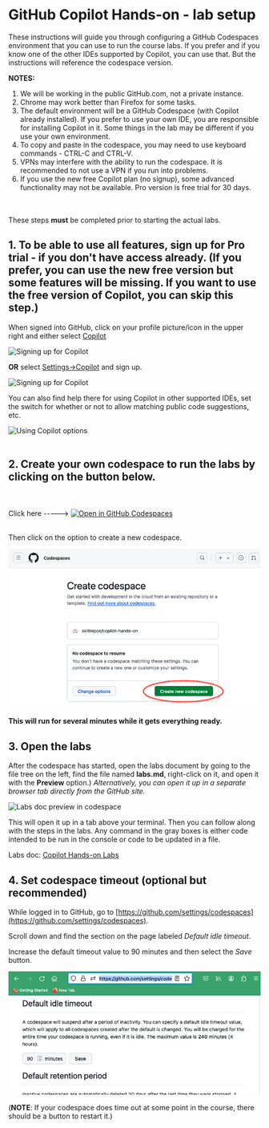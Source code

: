 # GitHub Copilot Hands-on - lab setup

These instructions will guide you through configuring a GitHub Codespaces environment that you can use to run the course labs. 
If you prefer and if you know one of the other IDEs supported by Copilot, you can use that. But the instructions will reference the codespace version.

**NOTES:**
1. We will be working in the public GitHub.com, not a private instance.
2. Chrome may work better than Firefox for some tasks.
3. The default environment will be a GitHub Codespace (with Copilot already installed). If you prefer to use your own IDE, you are responsible for installing Copilot in it. Some things in the lab may be different if you use your own environment.
4. To copy and paste in the codespace, you may need to use keyboard commands - CTRL-C and CTRL-V.
5. VPNs may interfere with the ability to run the codespace. It is recommended to not use a VPN if you run into problems.
6. If you use the new free Copilot plan (no signup), some advanced functionality may not be available. Pro version is free trial for 30 days.
</br></br></br>

These steps **must** be completed prior to starting the actual labs.

## 1. To be able to use all features, sign up for Pro trial - if you don't have access already. (If you prefer, you can use the new free version but some features will be missing. If you want to use the free version of Copilot, you can skip this step.)

When signed into GitHub, click on your profile picture/icon in the upper right and either select [Copilot](https://github.com/github-copilot/signup) 

![Signing up for Copilot](./images/cdd70.png?raw=true "Signing up for Copilot")

**OR** select [Settings->Copilot](https://github.com/settings/copilot) and sign up.

![Signing up for Copilot](./images/cdd32.png?raw=true "Signing up for Copilot")

You can also find help there for using Copilot in other supported IDEs, set the switch for whether or not to allow matching public code suggestions, etc.

![Using Copilot options](./images/cdd31.png?raw=true "Using Copilot options")
<br/><br/>
## 2. Create your own codespace to run the labs by clicking on the button below.
</br></br>
Click here -----> [![Open in GitHub Codespaces](https://github.com/codespaces/badge.svg)](https://codespaces.new/skillrepos/copilot-hands-on?quickstart=1)
</br></br>

Then click on the option to create a new codespace.

![Creating new codespace from button](./images/cpho2.png?raw=true "Creating new codespace from button")

**This will run for several minutes while it gets everything ready.**
  
## 3. Open the labs

After the codespace has started, open the labs document by going to the file tree on the left, find the file named **labs.md**, right-click on it, and open it with the **Preview** option.) *Alternatively, you can open it up in a separate browser tab directly from the GitHub site.*

![Labs doc preview in codespace](./images/cpho4.png?raw=true "Labs doc preview in codespace")

This will open it up in a tab above your terminal. Then you can follow along with the steps in the labs. 
Any command in the gray boxes is either code intended to be run in the console or code to be updated in a file.

Labs doc: [Copilot Hands-on Labs](labs.md)

## 4. Set codespace timeout (optional but recommended)

While logged in to GitHub, go to [https://github.com/settings/codespaces](https://github.com/settings/codespaces).

Scroll down and find the section on the page labeled *Default idle timeout*. 

Increase the default timeout value to 90 minutes and then select the *Save* button.

![Increasing default timeout](./images/cdd200.png?raw=true "Increasing default timeout")

(**NOTE**: If your codespace does time out at some point in the course, there should be a button to restart it.)
